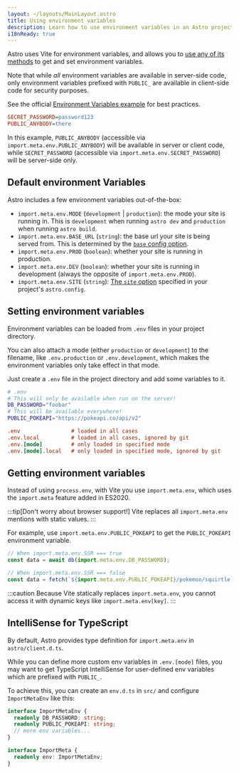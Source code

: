 ```yaml
---
layout: ~/layouts/MainLayout.astro
title: Using environment variables
description: Learn how to use environment variables in an Astro project.
i18nReady: true
---
```


Astro uses Vite for environment variables, and allows you to [use any of its methods](https://vitejs.dev/guide/env-and-mode.html) to get and set environment variables.

Note that while _all_ environment variables are available in server-side code, only environment variables prefixed with `PUBLIC_` are available in client-side code for security purposes.

See the official [Environment Variables example](https://github.com/withastro/astro/tree/main/examples/env-vars) for best practices.

```ini
SECRET_PASSWORD=password123
PUBLIC_ANYBODY=there
```

In this example, `PUBLIC_ANYBODY` (accessible via `import.meta.env.PUBLIC_ANYBODY`) will be available in server or client code, while `SECRET_PASSWORD` (accessible via `import.meta.env.SECRET_PASSWORD`) will be server-side only.

## Default environment Variables

Astro includes a few environment variables out-of-the-box:

- `import.meta.env.MODE` (`development` | `production`): the mode your site is running in. This is `development` when running `astro dev` and `production` when running `astro build`.
- `import.meta.env.BASE_URL` (`string`): the base url your site is being served from. This is determined by the [`base` config option](/en/reference/configuration-reference/#base).
- `import.meta.env.PROD` (`boolean`): whether your site is running in production.
- `import.meta.env.DEV` (`boolean`): whether your site is running in development (always the opposite of `import.meta.env.PROD`).
- `import.meta.env.SITE` (`string`): [The `site` option](/en/reference/configuration-reference/#site) specified in your project's `astro.config`.

## Setting environment variables

Environment variables can be loaded from `.env` files in your project directory.

You can also attach a mode (either `production` or `development`) to the filename, like `.env.production` or `.env.development`, which makes the environment variables only take effect in that mode.

Just create a `.env` file in the project directory and add some variables to it.

```bash
# .env
# This will only be available when run on the server!
DB_PASSWORD="foobar"
# This will be available everywhere!
PUBLIC_POKEAPI="https://pokeapi.co/api/v2"
```

```ini
.env                # loaded in all cases
.env.local          # loaded in all cases, ignored by git
.env.[mode]         # only loaded in specified mode
.env.[mode].local   # only loaded in specified mode, ignored by git
```

## Getting environment variables

Instead of using `process.env`, with Vite you use `import.meta.env`, which uses the `import.meta` feature added in ES2020.

:::tip[Don't worry about browser support!]
Vite replaces all `import.meta.env` mentions with static values.
:::

For example, use `import.meta.env.PUBLIC_POKEAPI` to get the `PUBLIC_POKEAPI` environment variable.

```js
// When import.meta.env.SSR === true
const data = await db(import.meta.env.DB_PASSWORD);

// When import.meta.env.SSR === false
const data = fetch(`${import.meta.env.PUBLIC_POKEAPI}/pokemon/squirtle`);
```

:::caution
Because Vite statically replaces `import.meta.env`, you cannot access it with dynamic keys like `import.meta.env[key]`.
:::

## IntelliSense for TypeScript

By default, Astro provides type definition for `import.meta.env` in `astro/client.d.ts`. 

While you can define more custom env variables in `.env.[mode]` files, you may want to get TypeScript IntelliSense for user-defined env variables which are prefixed with `PUBLIC_`.

To achieve this, you can create an `env.d.ts` in `src/` and configure `ImportMetaEnv` like this:

```ts
interface ImportMetaEnv {
  readonly DB_PASSWORD: string;
  readonly PUBLIC_POKEAPI: string;
  // more env variables...
}

interface ImportMeta {
  readonly env: ImportMetaEnv;
}
```
